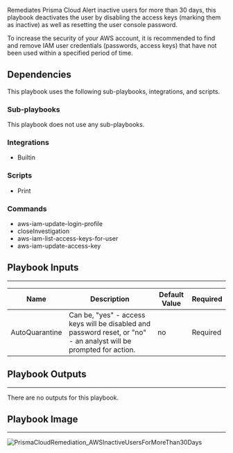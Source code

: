 Remediates Prisma Cloud Alert inactive users for more than 30 days, this playbook deactivates the user by disabling the access keys (marking them as inactive) as well as resetting the user console password.

To increase the security of your AWS account, it is recommended to find and remove IAM user credentials (passwords, access keys) that have not been used within a specified period of time.

## Dependencies
This playbook uses the following sub-playbooks, integrations, and scripts.

### Sub-playbooks
This playbook does not use any sub-playbooks.

### Integrations
* Builtin

### Scripts
* Print

### Commands
* aws-iam-update-login-profile
* closeInvestigation
* aws-iam-list-access-keys-for-user
* aws-iam-update-access-key

## Playbook Inputs
---

| **Name** | **Description** | **Default Value** | **Required** |
| --- | --- | --- | --- | 
| AutoQuarantine | Can be, "yes" - access keys will be disabled and password reset, or "no" - an analyst will be prompted for action. | no | Required |

## Playbook Outputs
---
There are no outputs for this playbook.

## Playbook Image
---
![PrismaCloudRemediation_AWSInactiveUsersForMoreThan30Days](../../doc_files/PrismaCloudRemediation_AWSInactiveUsersForMoreThan30Days.png) 
